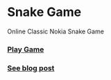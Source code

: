 # Snake Game
Online Classic Nokia Snake Game
### [Play Game](https://io.swana.me/snake/)
### [See blog post](https://www.swana.me/2020/02/how-to-make-game-in-javascript-and-html5.html)
